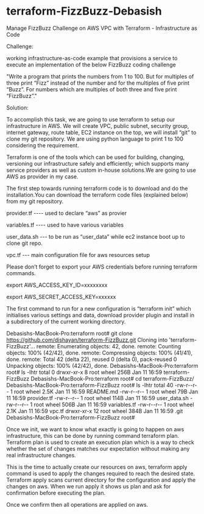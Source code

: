 # terraform-FizzBuzz-Debasish
Manage FizzBuzz Challenge on AWS VPC with Terraform - Infrastructure as Code 

Challenge:

working infrastructure-as-code example that provisions a service to execute an implementation of the below FizzBuzz coding challenge 

"Write a program that prints the numbers from 1 to 100.
But for multiples of three print “Fizz” instead of the number and for the multiples of five print “Buzz”. For numbers which are multiples of both three and five print “FizzBuzz”."


Solution:

To accomplish this task, we are going to use terraform to setup our infrastructure in AWS. We will create VPC, public subnet, security group, internet gateway, route table, EC2 instance on the top, we will install “git” to clone my git repository. We are using python language to print 1 to 100 considering the requirement.

Terraform is one of the tools which can be used for building, changing, versioning our infrastructure safely and efficiently; which supports many service providers as well as custom in-house solutions.We are going to use AWS as provider in my case.

The first step towards running terraform code is to download and do the installation.You can download the terraform code files (explained below) from my git repository. 

provider.tf ---- used to declare “aws” as provier

variables.tf ---- used to have various variables

user_data.sh --- to be run as “user_data” while ec2 instance boot up to clone git repo.

vpc.tf --- main configuration file for aws resources setup


Please don’t forget to export your AWS credentials before running terraform commands.


export AWS_ACCESS_KEY_ID=xxxxxxxx

export AWS_SECRET_ACCESS_KEY=xxxxxx

The first command to run for a new configuration is “terraform init” which initialises various settings and data, download provider plugin and install in a subdirectory of the current working directory.

Debasishs-MacBook-Pro:terraform root# git clone https://github.com/dishayan/terraform-FizzBuzz.git
Cloning into 'terraform-FizzBuzz'...
remote: Enumerating objects: 42, done.
remote: Counting objects: 100% (42/42), done.
remote: Compressing objects: 100% (41/41), done.
remote: Total 42 (delta 22), reused 0 (delta 0), pack-reused 0
Unpacking objects: 100% (42/42), done.
Debasishs-MacBook-Pro:terraform root# ls -lhtr
total 0
drwxr-xr-x  8 root  wheel   256B Jan 11 16:59 terraform-FizzBuzz
Debasishs-MacBook-Pro:terraform root# cd terraform-FizzBuzz/
Debasishs-MacBook-Pro:terraform-FizzBuzz root# ls -lhtr
total 40
-rw-r--r--   1 root  wheel   2.5K Jan 11 16:59 README.md
-rw-r--r--   1 root  wheel    79B Jan 11 16:59 provider.tf
-rw-r--r--   1 root  wheel   114B Jan 11 16:59 user_data.sh
-rw-r--r--   1 root  wheel   506B Jan 11 16:59 variables.tf
-rw-r--r--   1 root  wheel   2.1K Jan 11 16:59 vpc.tf
drwxr-xr-x  12 root  wheel   384B Jan 11 16:59 .git
Debasishs-MacBook-Pro:terraform-FizzBuzz root#


Once we init, we want to know what exactly is going to happen on aws infrastructure, this can be done by running command terraform plan. Terraform plan is used to create an execution plan which is a way to check whether the set of changes matches our expectation without making any real infrastructure changes.

This is the time to actually create our resources on aws, terraform apply command is used to apply the changes required to reach the desired state. Terraform apply scans current directory for the configuration and apply the changes on aws. When we run apply it shows us plan and ask for confirmation before executing the plan.

Once we confirm then all operations are applied on aws.


